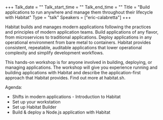 +++
Talk_date = ""
Talk_start_time = ""
Talk_end_time = ""
Title = "Build applications to run anywhere and manage them throughout their lifecycle with Habitat"
Type = "talk"
Speakers = ["eric-calabretta"]
+++

Habitat builds and manages modern applications following the practices and principles of modern application teams. Build applications of any flavor, from microservices to traditional applications. Deploy applications in any operational environment from bare metal to containers. Habitat provides consistent, repeatable, auditable applications that lower operational complexity and simplify development workflows.



This hands-on workshop is for anyone involved in building, deploying, or managing applications. The workshop will give you experience running and building applications with Habitat and describe the application-first approach that Habitat provides. Find out more at habitat.sh.



Agenda: 

* Shifts in modern applications - Introduction to Habitat
* Set up your workstation
* Set up Habitat Builder
* Build & deploy a Node.js application with Habitat

